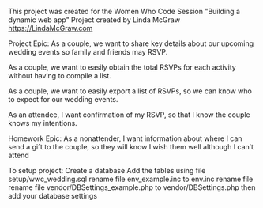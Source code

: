 This project was created for the Women Who Code Session "Building a dynamic web app"
Project created by Linda McGraw https://LindaMcGraw.com

Project Epic:
As a couple, we want to share key details about our upcoming wedding events so family and friends may RSVP.

As a couple, we want to easily obtain the total RSVPs for each activity without having to compile a list.

As a couple, we want to easily export a list of RSVPs, so we can know who to expect for our wedding events.

As an attendee, I want confirmation of my RSVP, so that I know the couple knows my intentions.

Homework Epic:
As a nonattender, I want information about where I can send a gift to the couple, so they will know I wish them well although I can’t attend

To setup project:
  Create a database
  Add the tables using file setup/wwc_wedding.sql
  rename file env_example.inc to env.inc
  rename file
  rename file vendor/DBSettings_example.php to vendor/DBSettings.php
    then add your database settings
